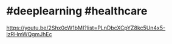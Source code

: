 # #deeplearning #healthcare

https://youtu.be/2Shx0cW1bMI?list=PLnDbcXCpYZ8kc5Un4x5-lzRHmWQgmJhEc













